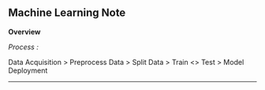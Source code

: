## Machine Learning Note

**Overview**


*Process :*

Data Acquisition > Preprocess Data > Split Data > Train <> Test > Model Deployment

***



